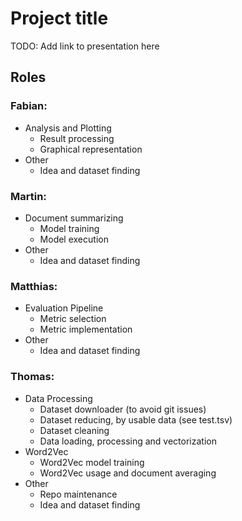 # Project title

TODO: Add link to presentation here

## Roles

### Fabian:
- Analysis and Plotting
    - Result processing
    - Graphical representation
- Other
    - Idea and dataset finding
 

### Martin:
- Document summarizing
    - Model training
    - Model execution
- Other
    - Idea and dataset finding

### Matthias:
- Evaluation Pipeline
    - Metric selection
    - Metric implementation
- Other
    - Idea and dataset finding


### Thomas:

- Data Processing
    - Dataset downloader (to avoid git issues)
    - Dataset reducing, by usable data (see test.tsv)
    - Dataset cleaning
    - Data loading, processing and vectorization
- Word2Vec
    - Word2Vec model training
    - Word2Vec usage and document averaging
- Other
    - Repo maintenance
    - Idea and dataset finding
